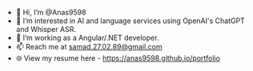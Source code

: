 - 👋 Hi, I’m @Anas9598
- 🌱 I’m interested in AI and language services using OpenAI's ChatGPT and Whisper ASR.
- 👀 I’m working as a Angular/.NET developer.
- 📫 Reach me at samad.27.02.89@gmail.com
- 🌐 View my resume here - https://anas9598.github.io/portfolio

<!---
Anas9598/Anas9598 is a ✨ special ✨ repository because its `README.md` (this file) appears on your GitHub profile.
You can click the Preview link to take a look at your changes.
--->

